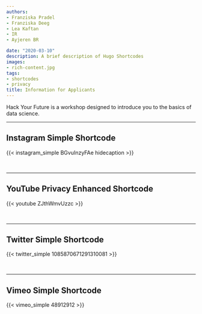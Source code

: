 ```yaml
---
authors:
- Franziska Pradel
- Franziska Deeg
- Lea Kaftan
- IR
- Ayjeren BR

date: "2020-03-10"
description: A brief description of Hugo Shortcodes
images:
- rich-content.jpg
tags:
- shortcodes
- privacy
title: Information for Applicants
---
```


Hack Your Future is a workshop designed to introduce you to the basics of data science. 
<!--more-->
---

## Instagram Simple Shortcode

{{< instagram_simple BGvuInzyFAe hidecaption >}}

<br>

---

## YouTube Privacy Enhanced Shortcode

{{< youtube ZJthWmvUzzc >}}

<br>

---

## Twitter Simple Shortcode

{{< twitter_simple 1085870671291310081 >}}

<br>

---

## Vimeo Simple Shortcode

{{< vimeo_simple 48912912 >}}
